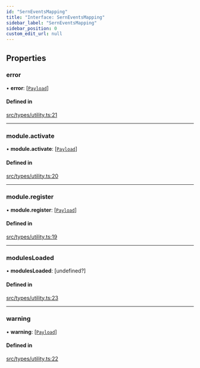 ```yaml
---
id: "SernEventsMapping"
title: "Interface: SernEventsMapping"
sidebar_label: "SernEventsMapping"
sidebar_position: 0
custom_edit_url: null
---
```


## Properties

### error

• **error**: [[`Payload`](../modules.md#payload)]

#### Defined in

[src/types/utility.ts:21](https://github.com/sern-handler/handler/blob/2106522/src/types/utility.ts#L21)

___

### module.activate

• **module.activate**: [[`Payload`](../modules.md#payload)]

#### Defined in

[src/types/utility.ts:20](https://github.com/sern-handler/handler/blob/2106522/src/types/utility.ts#L20)

___

### module.register

• **module.register**: [[`Payload`](../modules.md#payload)]

#### Defined in

[src/types/utility.ts:19](https://github.com/sern-handler/handler/blob/2106522/src/types/utility.ts#L19)

___

### modulesLoaded

• **modulesLoaded**: [undefined?]

#### Defined in

[src/types/utility.ts:23](https://github.com/sern-handler/handler/blob/2106522/src/types/utility.ts#L23)

___

### warning

• **warning**: [[`Payload`](../modules.md#payload)]

#### Defined in

[src/types/utility.ts:22](https://github.com/sern-handler/handler/blob/2106522/src/types/utility.ts#L22)
